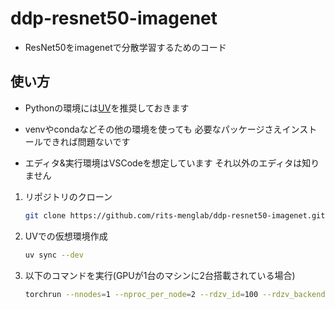 # ddp-resnet50-imagenet

- ResNet50をimagenetで分散学習するためのコード

## 使い方

- Pythonの環境には[UV](https://docs.astral.sh/uv/)を推奨しておきます

- venvやcondaなどその他の環境を使っても 必要なパッケージさえインストールできれば問題ないです

- エディタ&実行環境はVSCodeを想定しています それ以外のエディタは知りません

1. リポジトリのクローン

    ```bash
    git clone https://github.com/rits-menglab/ddp-resnet50-imagenet.git
    ```

1. UVでの仮想環境作成

    ```bash
    uv sync --dev
    ```

1. 以下のコマンドを実行(GPUが1台のマシンに2台搭載されている場合)

    ```bash
    torchrun --nnodes=1 --nproc_per_node=2 --rdzv_id=100 --rdzv_backend=c10d --rdzv_endpoint=127.0.0.1:29400 __init__.py
    ```
